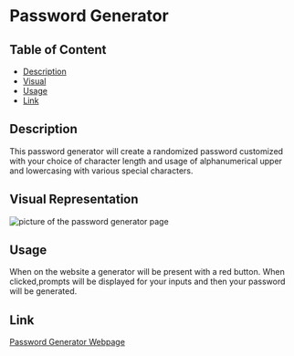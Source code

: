 # Password Generator

## Table of Content 
  - [Description](#Description)
  - [Visual](#Usage)
  - [Usage](#Test)
  - [Link](#Link)


  ## Description
  This password generator will create a randomized password customized with your choice of character length and usage of alphanumerical upper and lowercasing with various special characters. 

  ## Visual Representation
  ![picture of the password generator page](/generate-password/passwordgenerator/image.png)
 
  ## Usage
  When on the website a generator will be present with a red button. When clicked,prompts will be displayed for your inputs and then your password will be generated.
  ## Link
  [Password Generator Webpage](https://mysonh.github.io/PasswordGenerator/)
  
 
